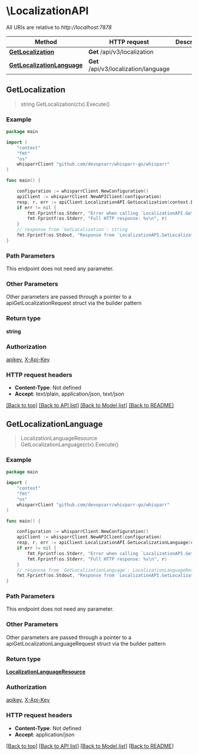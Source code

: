 # \LocalizationAPI

All URIs are relative to *http://localhost:7878*

Method | HTTP request | Description
------------- | ------------- | -------------
[**GetLocalization**](LocalizationAPI.md#GetLocalization) | **Get** /api/v3/localization | 
[**GetLocalizationLanguage**](LocalizationAPI.md#GetLocalizationLanguage) | **Get** /api/v3/localization/language | 



## GetLocalization

> string GetLocalization(ctx).Execute()



### Example

```go
package main

import (
	"context"
	"fmt"
	"os"
	whisparrClient "github.com/devopsarr/whisparr-go/whisparr"
)

func main() {

	configuration := whisparrClient.NewConfiguration()
	apiClient := whisparrClient.NewAPIClient(configuration)
	resp, r, err := apiClient.LocalizationAPI.GetLocalization(context.Background()).Execute()
	if err != nil {
		fmt.Fprintf(os.Stderr, "Error when calling `LocalizationAPI.GetLocalization``: %v\n", err)
		fmt.Fprintf(os.Stderr, "Full HTTP response: %v\n", r)
	}
	// response from `GetLocalization`: string
	fmt.Fprintf(os.Stdout, "Response from `LocalizationAPI.GetLocalization`: %v\n", resp)
}
```

### Path Parameters

This endpoint does not need any parameter.

### Other Parameters

Other parameters are passed through a pointer to a apiGetLocalizationRequest struct via the builder pattern


### Return type

**string**

### Authorization

[apikey](../README.md#apikey), [X-Api-Key](../README.md#X-Api-Key)

### HTTP request headers

- **Content-Type**: Not defined
- **Accept**: text/plain, application/json, text/json

[[Back to top]](#) [[Back to API list]](../README.md#documentation-for-api-endpoints)
[[Back to Model list]](../README.md#documentation-for-models)
[[Back to README]](../README.md)


## GetLocalizationLanguage

> LocalizationLanguageResource GetLocalizationLanguage(ctx).Execute()



### Example

```go
package main

import (
	"context"
	"fmt"
	"os"
	whisparrClient "github.com/devopsarr/whisparr-go/whisparr"
)

func main() {

	configuration := whisparrClient.NewConfiguration()
	apiClient := whisparrClient.NewAPIClient(configuration)
	resp, r, err := apiClient.LocalizationAPI.GetLocalizationLanguage(context.Background()).Execute()
	if err != nil {
		fmt.Fprintf(os.Stderr, "Error when calling `LocalizationAPI.GetLocalizationLanguage``: %v\n", err)
		fmt.Fprintf(os.Stderr, "Full HTTP response: %v\n", r)
	}
	// response from `GetLocalizationLanguage`: LocalizationLanguageResource
	fmt.Fprintf(os.Stdout, "Response from `LocalizationAPI.GetLocalizationLanguage`: %v\n", resp)
}
```

### Path Parameters

This endpoint does not need any parameter.

### Other Parameters

Other parameters are passed through a pointer to a apiGetLocalizationLanguageRequest struct via the builder pattern


### Return type

[**LocalizationLanguageResource**](LocalizationLanguageResource.md)

### Authorization

[apikey](../README.md#apikey), [X-Api-Key](../README.md#X-Api-Key)

### HTTP request headers

- **Content-Type**: Not defined
- **Accept**: application/json

[[Back to top]](#) [[Back to API list]](../README.md#documentation-for-api-endpoints)
[[Back to Model list]](../README.md#documentation-for-models)
[[Back to README]](../README.md)

